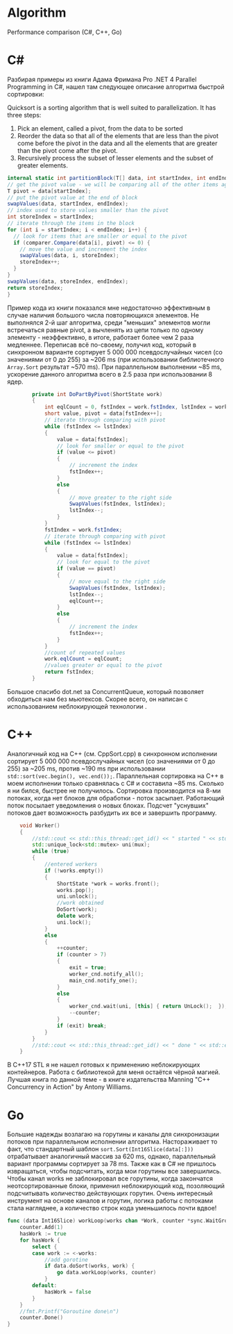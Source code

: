 # Algorithm
Performance comparison (C#, C++, Go)

# C#
Разбирая примеры из книги Адама Фримана Pro .NET 4 Parallel Programming in C#, нашел там следующее описание алгоритма быстрой сортировки:

Quicksort is a sorting algorithm that is well suited to parallelization. It has three steps:
1. Pick an element, called a pivot, from the data to be sorted
2. Reorder the data so that all of the elements that are less than the pivot come before the pivot in the data and all the elements that are greater than the pivot come after the pivot.
3. Recursively process the subset of lesser elements and the subset of greater elements.
```csharp
internal static int partitionBlock(T[] data, int startIndex, int endIndex, IComparer<T> comparer) {
// get the pivot value - we will be comparing all of the other items against this value
T pivot = data[startIndex];
// put the pivot value at the end of block
swapValues(data, startIndex, endIndex);
// index used to store values smaller than the pivot
int storeIndex = startIndex;
// iterate through the items in the block
for (int i = startIndex; i < endIndex; i++) {
  // look for items that are smaller or equal to the pivot
  if (comparer.Compare(data[i], pivot) <= 0) {
    // move the value and increment the index
    swapValues(data, i, storeIndex);
    storeIndex++;
  }
}
swapValues(data, storeIndex, endIndex);
return storeIndex;
}
```

Пример кода из книги показался мне недостаточно эффективным в случае наличия большого числа повторяющихся элементов. Не выполнялся 2-й шаг алгоритма, среди "меньших" элементов могли встречаться равные pivot, а вычленять из цепи только по одному элементу - неэффективно, в итоге, работает более чем 2 раза медленнее. Переписав всё по-своему, получил код, который в синхронном варианте сортирует 5 000 000 псевдослучайных чисел (со значениями от 0 до 255) за ~206 ms (при использовании библиотечного `Array.Sort` результат ~570 ms). При параллельном выполнении ~85 ms, ускорение данного алгоритма всего в 2.5 раза при использовании 8 ядер.

```csharp
        private int DoPartByPivot(ShortState work)
        {
            int eqlCount = 0, fstIndex = work.fstIndex, lstIndex = work.lstIndex;
            short value, pivot = data[fstIndex++];
            // iterate through comparing with pivot
            while (fstIndex <= lstIndex)
            {
                value = data[fstIndex];
                // look for smaller or equal to the pivot
                if (value <= pivot)
                {
                    // increment the index
                    fstIndex++;
                }
                else
                {
                    // move greater to the right side
                    SwapValues(fstIndex, lstIndex);
                    lstIndex--;
                }
            }
            fstIndex = work.fstIndex;
            // iterate through comparing with pivot
            while (fstIndex <= lstIndex)
            {
                value = data[fstIndex];
                // look for equal to the pivot
                if (value == pivot)
                {
                    // move equal to the right side
                    SwapValues(fstIndex, lstIndex);
                    lstIndex--;
                    eqlCount++;
                }
                else
                {
                    // increment the index
                    fstIndex++;
                }
            }
            //count of repeated values
            work.eqlCount = eqlCount;
            //values greater or equal to the pivot
            return fstIndex;
        }
```
Большое спасибо dot.net за ConcurrentQueue<T>, который позволяет обходиться нам без мьютексов. Скорее всего, он написан с использованием неблокирующей технологии <atomic>.
  
# C++

Аналогичный код на C++ (см. CppSort.cpp) в синхронном исполнении сортирует 5 000 000 псевдослучайных чисел (со значениями от 0 до 255) за ~205 ms, против ~190 ms при использовании `std::sort(vec.begin(), vec.end());`. Параллельная сортировка на C++ в моем исполнении только сравнялась с C# и составила ~85 ms. Сколько я ни бился, быстрее не получилось. Сортировка производится на 8-ми потоках, когда нет блоков для обработки - поток засыпает. Работающий поток посылает уведомления о новых блоках. Подсчет "уснувших" потоков дает возможность разбудить их все и завершить программу.
```cpp
	void Worker()
	{
		//std::cout << std::this_thread::get_id() << " started " << std::endl;
		std::unique_lock<std::mutex> uni(mux);
		while (true)
		{
			//entered workers
			if (!works.empty())
			{
				ShortState *work = works.front();
				works.pop();
				uni.unlock();
				//work obtained
				DoSort(work);
				delete work;
				uni.lock();
			}
			else
			{
				++counter;
				if (counter > 7)
				{
					exit = true;
					worker_cnd.notify_all();
					main_cnd.notify_one();
				}
				else
				{
					worker_cnd.wait(uni, [this] { return UnLock();	});
					--counter;
				}
				if (exit) break;
			}
		}
		//std::cout << std::this_thread::get_id() << " done " << std::endl;
	}
```
В С++17 STL я не нашел готовых к применению неблокирующих контейнеров. Работа с библиотекой <atomic> для меня остаётся чёрной магией. Лучшая книга по данной теме - в книге издательства Manning "C++ Concurrency in Action" by Antony Williams. 

# Go

Большие надежды возлагаю на горутины и каналы для синхронизации потоков при параллельном исполнении алгоритма. Настораживает то факт, что стандартный шаблон `sort.Sort(Int16Slice(data[:]))` отрабатывает аналогичный массив за 620 ms, однако, параллельный вариант программы сортирует за 78 ms. Также как в C# не пришлось извращаться, чтобы подсчитать, когда мои горутины все завершились. Чтобы канал works не заблокировал все горутины, когда закончатся неотсортированные блоки, применил неблокирующий код, позоляющий подсчитывать количество действующих горутин. Очень интересный инструмент на основе каналов и горутин, логика работы с потоками стала нагляднее, а количество строк кода уменьшилось почти вдвое!

```go
func (data Int16Slice) workLoop(works chan *Work, counter *sync.WaitGroup) {
	counter.Add(1)
	hasWork := true
	for hasWork {
		select {
		case work := <-works:
			//add gorotine
			if data.doSort(works, work) {
				go data.workLoop(works, counter)
			}
		default:
			hasWork = false
		}
	}
	//fmt.Printf("Goroutine done\n")
	counter.Done()
}
```
